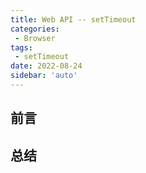```yaml
---
title: Web API -- setTimeout
categories:
 - Browser
tags:
 - setTimeout
date: 2022-08-24
sidebar: 'auto'
---
```


## 前言

## 总结